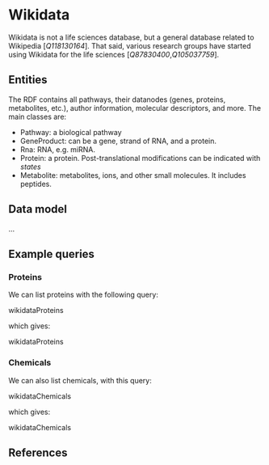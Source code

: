 # Wikidata

<topic>Wikidata</topic> is not a life sciences database, but a general database related to <topic>Wikipedia</topic> [<cite>Q118130164</cite>]. That said,
various research groups have started using Wikidata for the life sciences [<cite>Q87830400</cite>,<cite>Q105037759</cite>].

## Entities

The RDF contains all pathways, their datanodes (genes, proteins, metabolites, etc.), author information, molecular descriptors,
and more. The main classes are:

* Pathway: a <topic>biological pathway</topic>
* GeneProduct: can be a <topic>gene</topic>, strand of <topic>RNA</topic>, and a <topic>protein</topic>.
* Rna: RNA, e.g. <topic>miRNA</topic>.
* Protein: a <topic>protein</topic>. Post-translational modifications can be indicated with *states*
* Metabolite: metabolites, ions, and other small molecules. It includes peptides.


## Data model

...

## Example queries

### Proteins

We can list proteins with the following query:

<sparql>wikidataProteins</sparql>

which gives:

<out>wikidataProteins</out>

### Chemicals

We can also list chemicals, with this query:

<sparql>wikidataChemicals</sparql>

which gives:

<out limit="10">wikidataChemicals</out>

## References

<references/>
